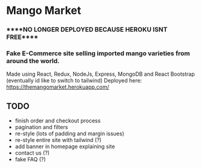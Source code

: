 # Mango Market

### **\*\*\*\*NO LONGER DEPLOYED BECAUSE HEROKU ISNT FREE\*\*\*\***

### Fake E-Commerce site selling imported mango varieties from around the world.

Made using React, Redux, NodeJs, Express, MongoDB and React Bootstrap (eventually id like to switch to tailwind)
Deployed here: https://themangomarket.herokuapp.com/

## TODO

- finish order and checkout process
- pagination and filters
- re-style (lots of padding and margin issues)
- re-style entire site with tailwind (?)
- add banner in homepage explaining site
- contact us (?)
- fake FAQ (?)
